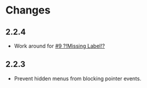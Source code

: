 # Changes

## 2.2.4 
- Work around for [#9 ?!Missing Label!? ](https://github.com/angrycat9000/webapp-menu/issues/9)

## 2.2.3
- Prevent hidden menus from blocking pointer events.